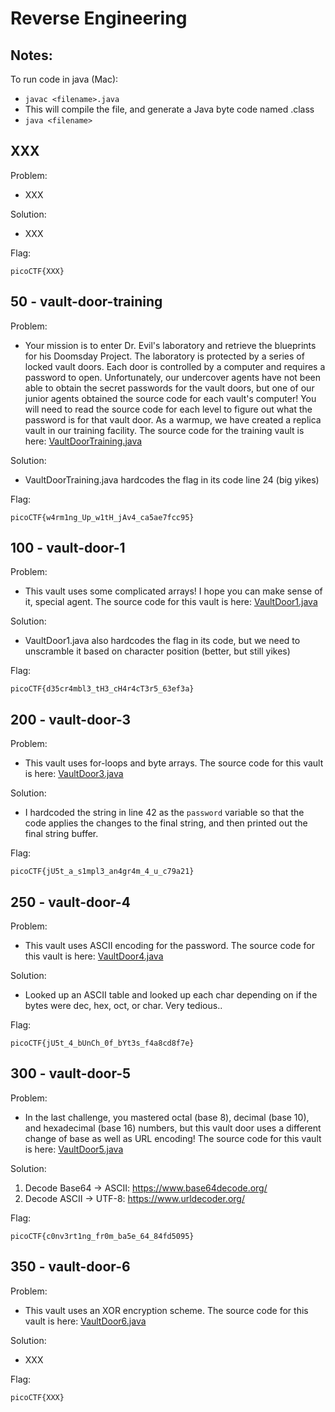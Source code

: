 # Reverse Engineering

## Notes:
To run code in java (Mac):
- ```javac <filename>.java```
- This will compile the file, and generate a Java byte code named <filename>.class
- ```java <filename>```


## XXX
Problem:
- XXX

Solution:
- XXX

Flag:
```
picoCTF{XXX}
```


## 50 - vault-door-training
Problem:
- Your mission is to enter Dr. Evil's laboratory and retrieve the blueprints for his Doomsday Project. The laboratory is protected by a series of locked vault doors. Each door is controlled by a computer and requires a password to open. Unfortunately, our undercover agents have not been able to obtain the secret passwords for the vault doors, but one of our junior agents obtained the source code for each vault's computer! You will need to read the source code for each level to figure out what the password is for that vault door. As a warmup, we have created a replica vault in our training facility. The source code for the training vault is here: [VaultDoorTraining.java](https://github.com/sabinach/ctf/blob/master/2019_picoctf/reverse_engineering/VaultDoorTraining.java)

Solution:
- VaultDoorTraining.java hardcodes the flag in its code line 24 (big yikes)

Flag:
```
picoCTF{w4rm1ng_Up_w1tH_jAv4_ca5ae7fcc95}
```


## 100 - vault-door-1
Problem:
- This vault uses some complicated arrays! I hope you can make sense of it, special agent. The source code for this vault is here: [VaultDoor1.java](https://github.com/sabinach/ctf/blob/master/2019_picoctf/reverse_engineering/VaultDoor1.java)

Solution:
- VaultDoor1.java also hardcodes the flag in its code, but we need to unscramble it based on character position (better, but still yikes)

Flag:
```
picoCTF{d35cr4mbl3_tH3_cH4r4cT3r5_63ef3a}
```


## 200 - vault-door-3
Problem:
- This vault uses for-loops and byte arrays. The source code for this vault is here: [VaultDoor3.java](https://github.com/sabinach/ctf/blob/master/2019_picoctf/reverse_engineering/VaultDoor3.java)

Solution:
- I hardcoded the string in line 42 as the `password` variable so that the code applies the changes to the final string, and then printed out the final string buffer.

Flag:
```
picoCTF{jU5t_a_s1mpl3_an4gr4m_4_u_c79a21}
```


## 250 - vault-door-4
Problem:
- This vault uses ASCII encoding for the password. The source code for this vault is here: [VaultDoor4.java](https://github.com/sabinach/ctf/blob/master/2019_picoctf/reverse_engineering/VaultDoor4.java)

Solution:
- Looked up an ASCII table and looked up each char depending on if the bytes were dec, hex, oct, or char. Very tedious..

Flag:
```
picoCTF{jU5t_4_bUnCh_0f_bYt3s_f4a8cd8f7e}
```


## 300 - vault-door-5
Problem:
- In the last challenge, you mastered octal (base 8), decimal (base 10), and hexadecimal (base 16) numbers, but this vault door uses a different change of base as well as URL encoding! The source code for this vault is here: [VaultDoor5.java](https://github.com/sabinach/ctf/blob/master/2019_picoctf/reverse_engineering/VaultDoor5.java)

Solution:
1. Decode Base64 -> ASCII: https://www.base64decode.org/
2. Decode ASCII -> UTF-8: https://www.urldecoder.org/

Flag:
```
picoCTF{c0nv3rt1ng_fr0m_ba5e_64_84fd5095}
```


## 350 - vault-door-6
Problem:
- This vault uses an XOR encryption scheme. The source code for this vault is here: [VaultDoor6.java](https://github.com/sabinach/ctf/blob/master/2019_picoctf/reverse_engineering/VaultDoor6.java)

Solution:
- XXX

Flag:
```
picoCTF{XXX}
```
